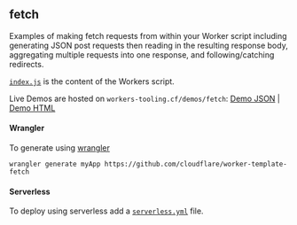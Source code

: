 ## fetch

Examples of making fetch requests from within your Worker script including generating JSON post requests then reading in the resulting response body, aggregating multiple requests into one response, and following/catching redirects.

[`index.js`](https://github.com/cloudflare/worker-template-fetch/blob/master/index.js) is the content of the Workers script.

Live Demos are hosted on `workers-tooling.cf/demos/fetch`:
[Demo JSON](http://workers-tooling.cf/demos/fetch/json) | [Demo HTML](http://workers-tooling.cf/demos/fetch/html)

#### Wrangler
To generate using [wrangler](https://github.com/cloudflare/wrangler)

```
wrangler generate myApp https://github.com/cloudflare/worker-template-fetch
```

#### Serverless
To deploy using serverless add a [`serverless.yml`](https://serverless.com/framework/docs/providers/cloudflare/) file.
